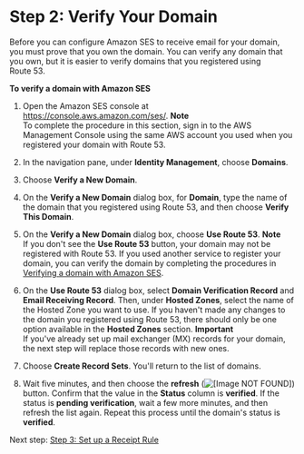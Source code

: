 # Step 2: Verify Your Domain<a name="receiving-email-getting-started-verify"></a>

Before you can configure Amazon SES to receive email for your domain, you must prove that you own the domain\. You can verify any domain that you own, but it is easier to verify domains that you registered using Route 53\.

**To verify a domain with Amazon SES**

1. Open the Amazon SES console at [https://console\.aws\.amazon\.com/ses/](https://console.aws.amazon.com/ses/)\.
**Note**  
To complete the procedure in this section, sign in to the AWS Management Console using the same AWS account you used when you registered your domain with Route 53\.

1. In the navigation pane, under **Identity Management**, choose **Domains**\.

1. Choose **Verify a New Domain**\.

1. On the **Verify a New Domain** dialog box, for **Domain**, type the name of the domain that you registered using Route 53, and then choose **Verify This Domain**\.

1. On the **Verify a New Domain** dialog box, choose **Use Route 53**\.
**Note**  
If you don't see the **Use Route 53** button, your domain may not be registered with Route 53\. If you used another service to register your domain, you can verify the domain by completing the procedures in [Verifying a domain with Amazon SES](verify-domain-procedure.md)\.

1. On the **Use Route 53** dialog box, select **Domain Verification Record** and **Email Receiving Record**\. Then, under **Hosted Zones**, select the name of the Hosted Zone you want to use\. If you haven't made any changes to the domain you registered using Route 53, there should only be one option available in the **Hosted Zones** section\.
**Important**  
If you've already set up mail exchanger \(MX\) records for your domain, the next step will replace those records with new ones\.

1. Choose **Create Record Sets**\. You'll return to the list of domains\.

1. Wait five minutes, and then choose the **refresh** \(![\[Image NOT FOUND\]](http://docs.aws.amazon.com/ses/latest/DeveloperGuide/images/refresh_icon.png)\) button\. Confirm that the value in the **Status** column is **verified**\. If the status is **pending verification**, wait a few more minutes, and then refresh the list again\. Repeat this process until the domain's status is **verified**\.

Next step: [Step 3: Set up a Receipt Rule](receiving-email-getting-started-receipt-rule.md)
